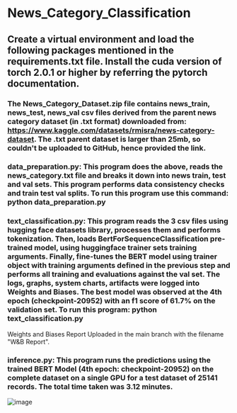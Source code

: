 # News_Category_Classification

## Create a virtual environment and load the following packages mentioned in the requirements.txt file. Install the cuda version of torch 2.0.1 or higher by referring the pytorch documentation.

### The News_Category_Dataset.zip file contains news_train, news_test, news_val csv files derived from the parent news category dataset (in .txt format) downloaded from: https://www.kaggle.com/datasets/rmisra/news-category-dataset. The .txt parent dataset is larger than 25mb, so couldn't be uploaded to GitHub, hence provided the link.
### data_preparation.py:  This program does the above, reads the news_category.txt file and breaks it down into news train, test and val sets. This program performs data consistency checks and train test val splits. To run this program use this command: python data_preparation.py

### text_classification.py: This program reads the 3 csv files using hugging face datasets library, processes them and performs tokenization. Then, loads BertForSequenceClassification pre-trained model, using huggingface trainer sets training arguments. Finally, fine-tunes the BERT model using trainer object with training arguments defined in the previous step and performs all training and evaluations against the val set. The logs, graphs, system charts, artifacts were logged into Weights and Biases. The best model was observed at the 4th epoch (checkpoint-20952) with an f1 score of 61.7% on the validation set. To run this program: python text_classification.py
Weights and Biases Report Uploaded in the main branch with the filename "W&B Report".

### inference.py: This program runs the predictions using the trained BERT Model (4th epoch: checkpoint-20952) on the complete dataset on a single GPU for a test dataset of 25141 records. The total time taken was 3.12 minutes.
![image](https://github.com/abhijit57/News_Category_Classification/assets/44730823/4e14f03c-c489-4222-a3f5-737d8d182302)

